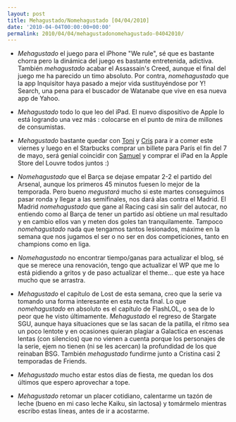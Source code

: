```yaml
---
layout: post
title: Mehagustado/Nomehagustado [04/04/2010]
date: '2010-04-04T00:00:00+00:00'
permalink: 2010/04/04/mehagustadonomehagustado-04042010/
---
```

- *Mehagustado* el juego para el iPhone "We rule", sé que es bastante chorra pero la dinámica del juego es bastante entretenida, adictiva. También *mehagustado* acabar el Assassain's Creed, aunque el final del juego me ha parecido un timo absoluto. Por contra, *nomehagustado* que la app Inquisitor haya pasado a mejor vida sustituyéndose por Y! Search, una pena para el buscador de Watanabe que vive en esa nueva app de Yahoo.

- *Mehagustado* todo lo que leo del iPad. El nuevo dispositivo de Apple lo está logrando una vez más : colocarse en el punto de mira de millones de consumistas.

- *Mehagustado* bastante quedar con [Toni](http://twitter.com/tonimaquero) y [Cris](http://twitter.com/malegrya) para ir a comer este viernes y luego en el Starbucks comprar un billete para París el fin del 7 de mayo, será genial coincidir con [Samuel](http://twitter.com/sopmacsl) y comprar el iPad en la Apple Store del Louvre todos juntos :)

- *Nomehagustado* que el Barça se dejase empatar 2-2 el partido del Arsenal, aunque los primeros 45 minutos fuesen lo mejor de la temporada. Pero bueno *megustará* mucho si este martes conseguimos pasar ronda y llegar a las semifinales, nos dará alas contra el Madrid. El Madrid *nomehagustado* que gane al Racing casi sin salir del autocar, no entiendo como al Barça de tener un partido así obtiene un mal resultado y en cambio ellos van y meten dos goles tan tranquilamente. Tampoco *nomehagustado* nada que tengamos tantos lesionados, máxime en la semana que nos jugamos el ser o no ser en dos competiciones, tanto en champions como en liga.

- *Nomehagustado* no encontrar tiempo/ganas para actualizar el blog, sé que se merece una renovación, tengo que actualizar el WP que me lo está pidiendo a gritos y de paso actualizar el theme... que este ya hace mucho que se arrastra.

- *Mehagustado* el capítulo de Lost de esta semana, creo que la serie va tomando una forma interesante en esta recta final. Lo que *nomehagustado* en absoluto es el capítulo de FlashLOL, o sea de lo peor que he visto últimamente. *Mehagustado* el regreso de Stargate SGU, aunque haya situaciones que se las sacan de la patilla, el ritmo sea un poco lentote y en ocasiones quieran plagiar a Galactica en escenas lentas (con silencios) que no vienen a cuenta porque los personajes de la serie, ejem no tienen (ni se les acercan) la profundidad de los que reinaban BSG. También *mehagustado* fundirme junto a Cristina casi 2 temporadas de Friends.

- *Mehagustado* mucho estar estos días de fiesta, me quedan los dos últimos que espero aprovechar a tope.

- *Mehagustado* retomar un placer cotidiano, calentarme un tazón de leche (bueno en mi caso leche Kaiku, sin lactosa) y tomármelo mientras escribo estas líneas, antes de ir a acostarme.

